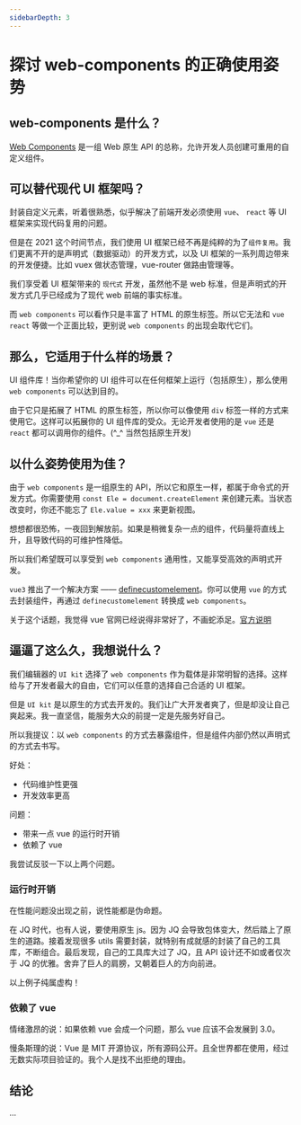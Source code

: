 ```yaml
---
sidebarDepth: 3
---
```



# 探讨 web-components 的正确使用姿势

## web-components 是什么？

[Web Components](https://developer.mozilla.org/zh-CN/docs/Web/Web_Components) 是一组 Web 原生 API 的总称，允许开发人员创建可重用的自定义组件。


## 可以替代现代 UI 框架吗？

封装自定义元素，听着很熟悉，似乎解决了前端开发必须使用 `vue`、 `react` 等 UI 框架来实现代码复用的问题。

但是在 2021 这个时间节点，我们使用 UI 框架已经不再是纯粹的为了`组件复用`。我们更离不开的是声明式（数据驱动）的开发方式，以及 UI 框架的一系列周边带来的开发便捷。比如 vuex 做状态管理，vue-router 做路由管理等。

我们享受着 UI 框架带来的 `现代式` 开发，虽然他不是 web 标准，但是声明式的开发方式几乎已经成为了现代 web 前端的事实标准。

而 `web components` 可以看作只是丰富了 HTML 的原生标签。所以它无法和 `vue` `react` 等做一个正面比较，更别说 `web components` 的出现会取代它们。


## 那么，它适用于什么样的场景？

UI 组件库！当你希望你的 UI 组件可以在任何框架上运行（包括原生），那么使用 `web components` 可以达到目的。

由于它只是拓展了 HTML 的原生标签，所以你可以像使用 `div` 标签一样的方式来使用它。这样可以拓展你的 UI 组件库的受众。无论开发者使用的是 `vue` 还是 `react` 都可以调用你的组件。(^_^ 当然包括原生开发)


## 以什么姿势使用为佳？

由于 `web components` 是一组原生的 API，所以它和原生一样，都属于命令式的开发方式。你需要使用 `const Ele = document.createElement` 来创建元素。当状态改变时，你还不能忘了 `Ele.value = xxx` 来更新视图。

想想都很恐怖，一夜回到解放前。如果是稍微复杂一点的组件，代码量将直线上升，且导致代码的可维护性降低。

所以我们希望既可以享受到 `web components` 通用性，又能享受高效的声明式开发。

`vue3` 推出了一个解决方案 —— [definecustomelement](https://v3.cn.vuejs.org/api/global-api.html#definecustomelement)。你可以使用 `vue` 的方式去封装组件，再通过 `definecustomelement` 转换成 `web components`。

关于这个话题，我觉得 vue 官网已经说得非常好了，不画蛇添足。[官方说明](https://v3.cn.vuejs.org/guide/web-components.html#%E5%9C%A8-vue-%E4%B8%AD%E4%BD%BF%E7%94%A8%E8%87%AA%E5%AE%9A%E4%B9%89%E5%85%83%E7%B4%A0)

## 逼逼了这么久，我想说什么？

我们编辑器的 `UI kit` 选择了 `web components` 作为载体是非常明智的选择。这样给与了开发者最大的自由，它们可以任意的选择自己合适的 UI 框架。

但是 `UI kit` 是以原生的方式去开发的。我们让广大开发者爽了，但是却没让自己爽起来。我一直坚信，能服务大众的前提一定是先服务好自己。

所以我提议：以 `web components` 的方式去暴露组件，但是组件内部仍然以声明式的方式去书写。

好处：
- 代码维护性更强
- 开发效率更高

问题：
- 带来一点 vue 的运行时开销
- 依赖了 vue

我尝试反驳一下以上两个问题。

### 运行时开销
  在性能问题没出现之前，说性能都是伪命题。

  在 JQ 时代，也有人说，要使用原生 js。因为 JQ 会导致包体变大，然后踏上了原生的道路。接着发现很多 utils 需要封装，就特别有成就感的封装了自己的工具库，不断组合。最后发现，自己的工具库大过了 JQ，且 API  设计还不如或者仅次于 JQ 的优雅。舍弃了巨人的肩膀，又朝着巨人的方向前进。

  以上例子纯属虚构！

### 依赖了 vue 
  情绪激昂的说：如果依赖 vue 会成一个问题，那么 vue 应该不会发展到 3.0。

  慢条斯理的说：Vue 是 MIT 开源协议，所有源码公开。且全世界都在使用，经过无数实际项目验证的。我个人是找不出拒绝的理由。

## 结论

...
